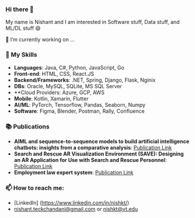 ### Hi there 👋

My name is Nishant and I am interested in Software stuff, Data stuff, and ML/DL stuff 😄

🔭 I’m currently working on ...

### 🌱 My Skills

* **Languages**: Java, C#, Python, JavaScript, Go
* **Front-end**: HTML, CSS, React.JS
* **Backend/Frameworks**: .NET, Spring, Django, Flask, Nginix
* **DBs**: Oracle, MySQL, SQLite, MS SQL Server
* **Cloud Providers: Azure, GCP, AWS
* **Mobile**: Kotlin, Xamarin, Flutter
* **AI/ML**: PyTorch, Tensorflow, Pandas, Seaborn, Numpy
* **Software**: Figma, Blender, Postman, Rally, Confluence

### 📚 Publications

* **AIML and sequence-to-sequence models to build artificial intelligence chatbots: insights from a comparative analysis**: [Publication Link](https://link.springer.com/chapter/10.1007/978-3-030-18240-3_30)
* **Search and Rescue AR Visualization Environment (SAVE): Designing an AR Application for Use with Search and Rescue Personnel**: [Publication Link](https://ieeexplore.ieee.org/abstract/document/9757548)
* **Employment law expert system**: [Publication Link](https://ieeexplore.ieee.org/abstract/document/8601271)

### 📫 How to reach me:

* [LinkedIn] (https://www.linkedin.com/in/nishkt/)
* nishant.teckchandani@gmail.com or nishkt@vt.edu

<!--


**nishkt/nishkt** is a ✨ _special_ ✨ repository because its `README.md` (this file) appears on your GitHub profile.

Here are some ideas to get you started:

- 🔭 I’m currently working on ...
- 🌱 I’m currently learning ...
- 👯 I’m looking to collaborate on ...
- 🤔 I’m looking for help with ...
- 💬 Ask me about ...
- 📫 How to reach me: ...
- 😄 Pronouns: ...
- ⚡ Fun fact: ...
-->
